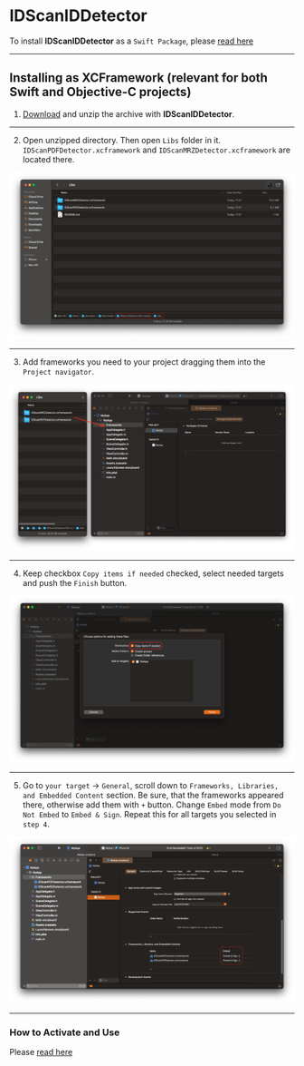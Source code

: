 # IDScanIDDetector

To install **IDScanIDDetector** as a `Swift Package`, please [read here](https://github.com/IDScanNet/IDScanIDDetectorIOS#idscaniddetector)

---

## Installing as XCFramework (relevant for both Swift and Objective-C projects)

1. [Download](https://github.com/IDScanNet/IDScanIDDetectorIOS/archive/master.zip) and unzip the archive with **IDScanIDDetector**.

---

2. Open unzipped directory. Then open `Libs` folder in it. `IDScanPDFDetector.xcframework` and `IDScanMRZDetector.xcframework` are located there.

<img src="../Docs/resources/installing_framework_1.png">

---

3. Add frameworks you need to your project dragging them into the `Project navigator`.

<img src="../Docs/resources/installing_framework_2.png">

---

4. Keep checkbox `Copy items if needed` checked, select needed targets and push the `Finish` button.

<img src="../Docs/resources/installing_framework_3.png">

---

5. Go to `your target` → `General`, scroll down to `Frameworks, Libraries, and Embedded Content` section. Be sure, that the frameworks appeared there, otherwise add them with `+` button. Change `Embed` mode from `Do Not Embed` to `Embed & Sign`. Repeat this for all targets you selected in `step 4`.
   
<img src="../Docs/resources/installing_framework_4.png">

---

### How to Activate and Use

Please [read here](https://github.com/IDScanNet/IDScanIDDetectorIOS#how-to-activate)
